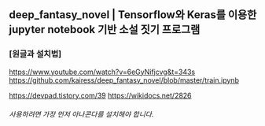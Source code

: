 ## deep_fantasy_novel | Tensorflow와 Keras를 이용한 jupyter notebook 기반 소설 짓기 프로그램

### [원글과 설치법]
https://www.youtube.com/watch?v=6eGyNifjcvg&t=343s
https://github.com/kairess/deep_fantasy_novel/blob/master/train.ipynb

https://devpad.tistory.com/39
https://wikidocs.net/2826

###### 사용하려면 가장 먼저 아나콘다를 설치해야 합니다.
